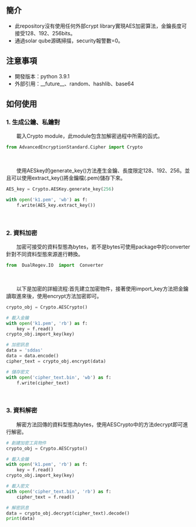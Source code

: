 ##  簡介
* 此repository沒有使用任何外部crypt library實現AES加密算法，金鑰長度可接受128、192、256bits。
* 通過solar qube源碼掃描，security報警數=0。
  
## 注意事項
* 開發版本：python 3.9.1
* 外部引用：\_\_future\_\_、random、hashlib、base64


## 如何使用

### 1. 生成公鑰、私鑰對
&emsp;&emsp;載入Crypto module，此module包含加解密過程中所需的函式。
```python
from AdvancedEncryptionStandard.Cipher import Crypto
```

<br>

&emsp;&emsp;使用AESkey的generate_key()方法產生金鑰、長度限定128、192、256。並且可以使用extract_key()將金鑰檔(.pem)儲存下來。
```python
AES_key = Crypto.AESKey.generate_key(256)

with open('k1.pem', 'wb') as f:
    f.write(AES_key.extract_key())
```

<br>

### 2. 資料加密
&emsp;&emsp;加密可接受的資料型態為bytes，若不是bytes可使用package中的converter針對不同資料型態來源進行轉換。
```python
from  DualRegev.IO  import  Converter
```
<br>

&emsp;&emsp;以下是加密的詳細流程:首先建立加密物件，接著使用import_key方法把金鑰讀取進來後，使用encrypt方法加密即可。
```python
crypto_obj = Crypto.AESCrypto()

# 載入金鑰
with open('k1.pem', 'rb') as f:
    key = f.read()
crypto_obj.import_key(key)

# 加密訊息
data = 'sddas'
data = data.encode()
cipher_text = crypto_obj.encrypt(data)

# 儲存密文
with open('cipher_text.bin', 'wb') as f:
    f.write(cipher_text)
```
<br>

### 3. 資料解密
&emsp;&emsp;解密方法回傳的資料型態為bytes，使用AESCrypto中的方法decrypt即可進行解密。
```python
# 創建加密工具物件
crypto_obj = Crypto.AESCrypto()

# 載入金鑰
with open('k1.pem', 'rb') as f:
    key = f.read()
crypto_obj.import_key(key)

# 載入密文
with open('cipher_text.bin', 'rb') as f:
    cipher_text = f.read()

# 解密訊息
data = crypto_obj.decrypt(cipher_text).decode()
print(data)
```
